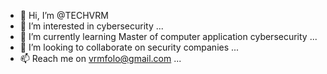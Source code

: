 - 👋 Hi, I’m @TECHVRM
- 👀 I’m interested in cybersecurity ...
- 🌱 I’m currently learning Master of computer application cybersecurity ...
- 💞️ I’m looking to collaborate on security companies ...
- 📫 Reach me on vrmfolo@gmail.com ...

<!---
TECHVRM/TECHVRM is a ✨ special ✨ repository because its `README.md` (this file) appears on your GitHub profile.
You can click the Preview link to take a look at your changes.
--->
